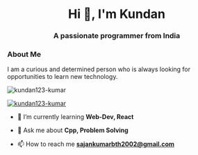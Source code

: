 <h1 align="center">Hi 👋, I'm Kundan</h1>
<h3 align="center">A passionate programmer from India</h3>
<h3>About Me</h3>
<p>I am a curious and determined person who is always looking for opportunities to learn new technology.</p>
<p align="left"> <img src="https://komarev.com/ghpvc/?username=kundan123-kumar&label=Profile%20views&color=0e75b6&style=flat" alt="kundan123-kumar" /> </p>

<p align="left"> <a href="https://github.com/ryo-ma/github-profile-trophy"><img src="https://github-profile-trophy.vercel.app/?username=kundan123-kumar" alt="kundan123-kumar" /></a> </p>

- 🌱 I’m currently learning **Web-Dev, React**

- 💬 Ask me about **Cpp, Problem Solving**

- 📫 How to reach me **sajankumarbth2002@gmail.com**




